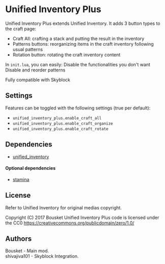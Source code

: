 # Unified Inventory Plus
Unified Inventory Plus extends Unified Inventory.
It adds 3 button types to the craft page:
- Craft All: crafting a stack and putting the result in the inventory
- Patterns buttons: reorganizing items in the craft inventory following usual patterns
- Rotation button: rotating the craft inventory content

In `init.lua`, you can easily:
Disable the functionalities you don't want
Disable and reorder patterns

Fully compatible with Skyblock

## Settings
Features can be toggled with the following settings (true per default):
* `unified_inventory_plus.enable_craft_all`
* `unified_inventory_plus.enable_craft_organize`
* `unified_inventory_plus.enable_craft_rotate`

## Dependencies
- [unified_inventory](https://github.com/minetest-mods/unified_inventory)
#### Optional dependencies
- [stamina](https://github.com/minetest-mods/stamina)


## License
Refer to Unified Inventory for original medias copyright.

Copyright (C) 2017 Bousket
Unified Inventory Plus code is licensed under the CC0
https://creativecommons.org/publicdomain/zero/1.0/

## Authors
Bousket - Main mod.  
shivajiva101 - Skyblock Integration.
